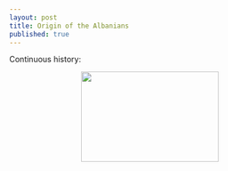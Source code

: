 ```yaml
---
layout: post
title: Origin of the Albanians
published: true
---
```

Continuous history:
<CENTER><a href='https://drive.google.com/file/d/0B-SZ9F7Ox-wKLVFtdzBpRFdoM3c/view?usp=sharing&amp;usp=embed_facebook&source=ctrlq.org'><img src='https://lh5.googleusercontent.com/x1pebzexHV2UN88BN8iapFiuF7R-STMWI5rCPndC_5dc857gynnGiA' width="247" height="162" align="center" /></a></CENTER>
